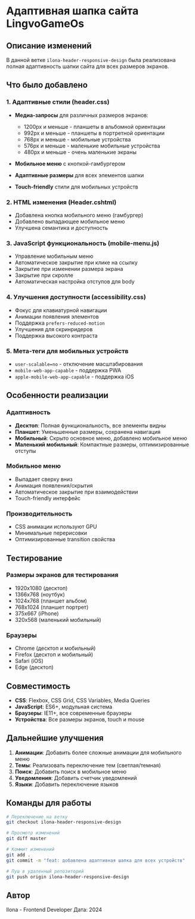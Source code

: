 # Адаптивная шапка сайта LingvoGameOs

## Описание изменений

В данной ветке `ilona-header-responsive-design` была реализована полная адаптивность шапки сайта для всех размеров экранов.

## Что было добавлено

### 1. Адаптивные стили (header.css)
- **Медиа-запросы** для различных размеров экранов:
  - 1200px и меньше - планшеты в альбомной ориентации
  - 992px и меньше - планшеты в портретной ориентации
  - 768px и меньше - мобильные устройства
  - 576px и меньше - маленькие мобильные устройства
  - 480px и меньше - очень маленькие экраны

- **Мобильное меню** с кнопкой-гамбургером
- **Адаптивные размеры** для всех элементов шапки
- **Touch-friendly** стили для мобильных устройств

### 2. HTML изменения (Header.cshtml)
- Добавлена кнопка мобильного меню (гамбургер)
- Добавлено выпадающее мобильное меню
- Улучшена семантика и доступность

### 3. JavaScript функциональность (mobile-menu.js)
- Управление мобильным меню
- Автоматическое закрытие при клике на ссылку
- Закрытие при изменении размера экрана
- Закрытие при скролле
- Автоматическая настройка отступов для body

### 4. Улучшения доступности (accessibility.css)
- Фокус для клавиатурной навигации
- Анимации появления элементов
- Поддержка `prefers-reduced-motion`
- Улучшения для скринридеров
- Поддержка высокого контраста

### 5. Мета-теги для мобильных устройств
- `user-scalable=no` - отключение масштабирования
- `mobile-web-app-capable` - поддержка PWA
- `apple-mobile-web-app-capable` - поддержка iOS

## Особенности реализации

### Адаптивность
- **Десктоп**: Полная функциональность, все элементы видны
- **Планшет**: Уменьшенные размеры, сохранена навигация
- **Мобильный**: Скрыто основное меню, добавлено мобильное меню
- **Маленький мобильный**: Компактные размеры, оптимизированные отступы

### Мобильное меню
- Выпадает сверху вниз
- Анимация появления/скрытия
- Автоматическое закрытие при взаимодействии
- Touch-friendly интерфейс

### Производительность
- CSS анимации используют GPU
- Минимальные перерисовки
- Оптимизированные transition свойства

## Тестирование

### Размеры экранов для тестирования
- 1920x1080 (десктоп)
- 1366x768 (ноутбук)
- 1024x768 (планшет альбом)
- 768x1024 (планшет портрет)
- 375x667 (iPhone)
- 320x568 (маленький мобильный)

### Браузеры
- Chrome (десктоп и мобильный)
- Firefox (десктоп и мобильный)
- Safari (iOS)
- Edge (десктоп)

## Совместимость

- **CSS**: Flexbox, CSS Grid, CSS Variables, Media Queries
- **JavaScript**: ES6+, модульная система
- **Браузеры**: IE11+, все современные браузеры
- **Устройства**: Все размеры экранов, touch и mouse

## Дальнейшие улучшения

1. **Анимации**: Добавить более сложные анимации для мобильного меню
2. **Темы**: Реализовать переключение тем (светлая/темная)
3. **Поиск**: Добавить поиск в мобильное меню
4. **Уведомления**: Добавить счетчик уведомлений
5. **Языки**: Добавить переключение языков

## Команды для работы

```bash
# Переключение на ветку
git checkout ilona-header-responsive-design

# Просмотр изменений
git diff master

# Коммит изменений
git add .
git commit -m "feat: добавлена адаптивная шапка для всех устройств"

# Пуш в удаленный репозиторий
git push origin ilona-header-responsive-design
```

## Автор

Ilona - Frontend Developer
Дата: 2024
